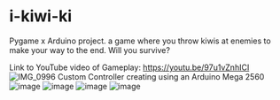 # i-kiwi-ki
Pygame x Arduino project. a game where you throw kiwis at enemies to make your way to the end. Will you survive?

Link to YouTube video of Gameplay: https://youtu.be/97u1vZnhICI
![IMG_0996](https://user-images.githubusercontent.com/65046727/212480389-f19d0891-0f14-4917-9b3d-b640e98bb7ec.jpg)
Custom Controller creating using an Arduino Mega 2560
![image](https://user-images.githubusercontent.com/65046727/211455166-6cb84478-d783-4e9d-90a5-8ff686f2b160.png)
![image](https://user-images.githubusercontent.com/65046727/211455213-c1809476-5104-45a2-affe-74b7484f54e9.png)
![image](https://user-images.githubusercontent.com/65046727/211455404-ddf3d9b2-9153-4ed9-9207-5bffaa8dd661.png)
![image](https://user-images.githubusercontent.com/65046727/211455429-d2b5b199-e65b-4b34-a7e8-f0731e2731bd.png)
